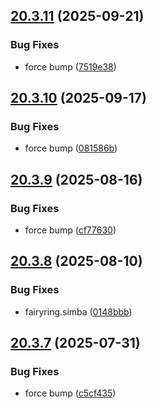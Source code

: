 ## [20.3.11](https://github.com/Torwent/WaspLib/compare/v20.3.10...v20.3.11) (2025-09-21)


### Bug Fixes

* force bump ([7519e38](https://github.com/Torwent/WaspLib/commit/7519e38f10ab9d39a0d2868b103e9b7fa2bdf2e0))



## [20.3.10](https://github.com/Torwent/WaspLib/compare/v20.3.9...v20.3.10) (2025-09-17)


### Bug Fixes

* force bump ([081586b](https://github.com/Torwent/WaspLib/commit/081586ba17b02bf293a3e39806127d6a75e483df))



## [20.3.9](https://github.com/Torwent/WaspLib/compare/v20.3.8...v20.3.9) (2025-08-16)


### Bug Fixes

* force bump ([cf77630](https://github.com/Torwent/WaspLib/commit/cf7763051afa5609f02e91e88580d381f8777170))



## [20.3.8](https://github.com/Torwent/WaspLib/compare/v20.3.7...v20.3.8) (2025-08-10)


### Bug Fixes

* fairyring.simba ([0148bbb](https://github.com/Torwent/WaspLib/commit/0148bbb9a90dbbe8c717c7927b125c5bea015ca4))



## [20.3.7](https://github.com/Torwent/WaspLib/compare/v20.3.6...v20.3.7) (2025-07-31)


### Bug Fixes

* force bump ([c5cf435](https://github.com/Torwent/WaspLib/commit/c5cf435153aae66de2273ad3f9ecb9e35a3db4f6))



